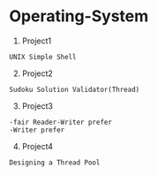 # Operating-System
1. Project1
```
UNIX Simple Shell
```
2. Project2 
```
Sudoku Solution Validator(Thread)
```
3. Project3
```
-fair Reader-Writer prefer
-Writer prefer
```
4. Project4
```
Designing a Thread Pool
```